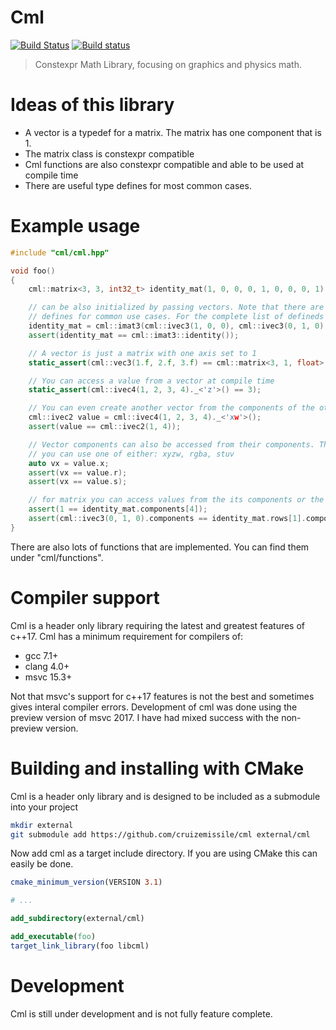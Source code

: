 # Cml

[![Build Status](https://travis-ci.org/CruizeMissile/cml.svg)](https://travis-ci.org/CruizeMissile/cml)
[![Build status](https://ci.appveyor.com/api/projects/status/qpm5fthqwws3xe98?svg=true)](https://ci.appveyor.com/project/CruizeMissile/cml)

> Constexpr Math Library, focusing on graphics and physics math.

# Ideas of this library

- A vector is a typedef for a matrix. The matrix has one component that is 1.
- The matrix class is constexpr compatible
- Cml functions are also constexpr compatible and able to be used at compile time
- There are useful type defines for most common cases.

# Example usage

```cpp
#include "cml/cml.hpp"

void foo()
{
    cml::matrix<3, 3, int32_t> identity_mat(1, 0, 0, 0, 1, 0, 0, 0, 1);

    // can be also initialized by passing vectors. Note that there are already useful
    // defines for common use cases. For the complete list of defineds see "cml/definitions.hpp"
    identity_mat = cml::imat3(cml::ivec3(1, 0, 0), cml::ivec3(0, 1, 0), cml::ivec3(0, 0, 1));
    assert(identity_mat == cml::imat3::identity());

    // A vector is just a matrix with one axis set to 1
    static_assert(cml::vec3(1.f, 2.f, 3.f) == cml::matrix<3, 1, float>(1.f, 2.f, 3.f));

    // You can access a value from a vector at compile time
    static_assert(cml::ivec4(1, 2, 3, 4)._<'z'>() == 3);

    // You can even create another vector from the components of the other
    cml::ivec2 value = cml::ivec4(1, 2, 3, 4)._<'xw'>();
    assert(value == cml::ivec2(1, 4));

    // Vector components can also be accessed from their components. This works up to vector 4
    // you can use one of either: xyzw, rgba, stuv
    auto vx = value.x;
    assert(vx == value.r);
    assert(vx == value.s);

    // for matrix you can access values from the its components or the row vectors that make it up
    assert(1 == identity_mat.components[4]);
    assert(cml::ivec3(0, 1, 0).components == identity_mat.rows[1].components);
}
```

There are also lots of functions that are implemented. You can find them under "cml/functions".

# Compiler support

Cml is a header only library requiring the latest and greatest features of c++17. Cml has a minimum requirement
for compilers of:

- gcc 7.1+
- clang 4.0+
- msvc 15.3+

Not that msvc's support for c++17 features is not the best and sometimes gives interal compiler errors. Development
of cml was done using the preview version of msvc 2017. I have had mixed success with the non-preview version.

# Building and installing with CMake

Cml is a header only library and is designed to be included as a submodule into your project
```bash
mkdir external
git submodule add https://github.com/cruizemissile/cml external/cml
```

Now add cml as a target include directory. If you are using CMake this can easily be done.

```cmake
cmake_minimum_version(VERSION 3.1)

# ...

add_subdirectory(external/cml)

add_executable(foo)
target_link_library(foo libcml)
```

# Development

Cml is still under development and is not fully feature complete.

[cml]: https://githuib.com/cruizemissile/cml
